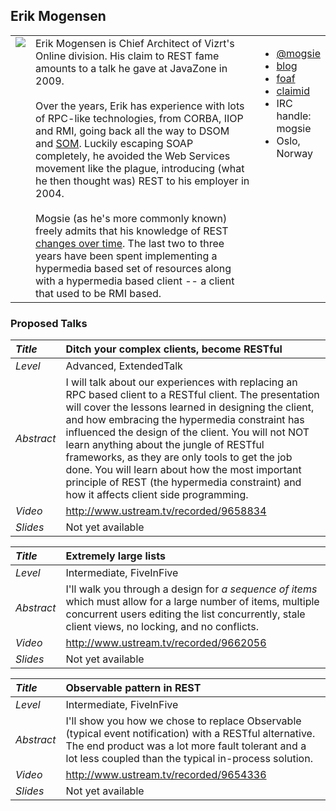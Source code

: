 ## Erik Mogensen ##

<table cellpadding='4'>
<tr>
<td valign='top'><img src='http://mogsie.com/static/me.jpg' /></td>
<td valign='top'>
Erik Mogensen is Chief Architect of Vizrt's Online division. His claim to REST fame amounts to a talk he gave at JavaZone in 2009.<br>
<br>
Over the years, Erik has experience with lots of RPC-like technologies, from CORBA, IIOP and RMI, going back all the way to DSOM and <a href='http://en.wikipedia.org/wiki/IBM_System_Object_Model'>SOM</a>.  Luckily escaping SOAP completely, he avoided the Web Services movement like the plague, introducing (what he then thought was) REST to his employer in 2004.<br>
<br>
Mogsie (as he's more commonly known) freely admits that his knowledge of REST <a href='http://stackoverflow.com/questions/3543075/what-is-a-concise-way-of-understanding-restful-and-its-implications/3543326#3543326'>changes over time</a>.  The last two to three years have been spent implementing a hypermedia based set of resources along with a hypermedia based client -- a client that used to be RMI based.<br>
</td>
<td width='20%' valign='top'>
<ul><li><a href='http://twitter.com/mogsie'>@mogsie</a>
</li><li><a href='http://mogsie.com/techie/'>blog</a>
</li><li><a href='http://mogsie.com/static/foaf.rdf#me'>foaf</a>
</li><li><a href='http://claimid.com/mogsie'>claimid</a>
</li><li>IRC handle: mogsie<br>
</li><li>Oslo, Norway<br>
</td>
</tr>
</table></li></ul>

### Proposed Talks ###
| _Title_ | **Ditch your complex clients, become RESTful** |
|:--------|:-----------------------------------------------|
| _Level_ | Advanced, ExtendedTalk |
| _Abstract_ | I will talk about our experiences with replacing an RPC based client to a  RESTful client. The presentation will cover the lessons learned in designing the client, and how embracing the hypermedia constraint has influenced the design of the client.  You will not NOT learn anything about the jungle of RESTful frameworks, as they are only tools to get the job done. You will learn about how the most important principle of REST (the hypermedia constraint) and how it affects client side programming.  |
| _Video_ | http://www.ustream.tv/recorded/9658834 |
| _Slides_ | Not yet available |


| _Title_ | **Extremely large lists** |
|:--------|:--------------------------|
| _Level_ | Intermediate, FiveInFive |
| _Abstract_ | I'll walk you through a design for _a sequence of items_ which must allow for a large number of items, multiple concurrent users editing the list concurrently, stale client views, no locking, and no conflicts. |
| _Video_ | http://www.ustream.tv/recorded/9662056 |
| _Slides_ | Not yet available |


| _Title_ | **Observable pattern in REST** |
|:--------|:-------------------------------|
| _Level_ | Intermediate, FiveInFive |
| _Abstract_ | I'll show you how we chose to replace Observable (typical event notification) with a RESTful alternative.  The end product was a lot more fault tolerant and a lot less coupled than the typical in-process solution. |
| _Video_ | http://www.ustream.tv/recorded/9654336 |
| _Slides_ | Not yet available |